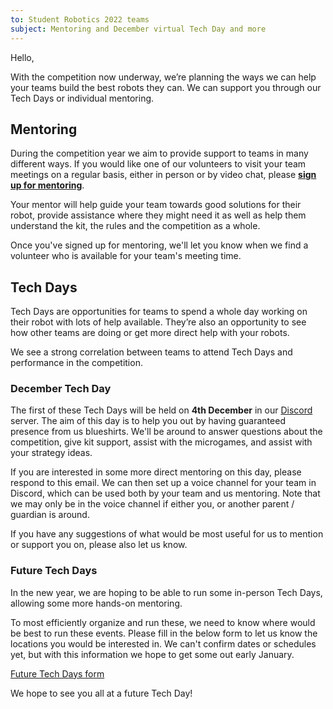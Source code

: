 ```yaml
---
to: Student Robotics 2022 teams
subject: Mentoring and December virtual Tech Day and more
---
```


Hello,

With the competition now underway, we’re planning the ways we can help your
teams build the best robots they can. We can support you through our Tech Days or individual mentoring.

## Mentoring

During the competition year we aim to provide support to teams in many different ways. If you would like one of our volunteers to visit your team meetings on a regular basis, either in person or by video chat, please **[sign up for mentoring](https://forms.gle/qqwQkdCfVBSum4w79)**.

Your mentor will help guide your team towards good solutions for their robot, provide assistance where they might need it as well as help them understand the kit, the rules and the competition as a whole.

Once you've signed up for mentoring, we'll let you know when we find a volunteer who is available for your team's meeting time.

## Tech Days

Tech Days are opportunities for teams to spend a whole day working on their
robot with lots of help available. They’re also an opportunity to see how other
teams are doing or get more direct help with your robots.

We see a strong correlation between teams to attend Tech Days and performance in the competition.

### December Tech Day

The first of these Tech Days will be held on **4th December** in our [Discord](https://studentrobotics.org/docs/team_admin/discord) server. The aim of this day is to help you out by having guaranteed presence from us blueshirts. We'll be around to answer questions about the competition, give kit support, assist with the microgames, and assist with your strategy ideas.

If you are interested in some more direct mentoring on this day, please respond to this email. We can then set up a voice channel for your team in Discord, which can be used both by your team and us mentoring. Note that we may only be in the voice channel if either you, or another parent / guardian is around.

If you have any suggestions of what would be most useful for us to mention or support you on, please also let us know.

### Future Tech Days

In the new year, we are hoping to be able to run some in-person Tech Days, allowing some more hands-on mentoring.

To most efficiently organize and run these, we need to know where would be best to run these events. Please fill in the below form to let us know the locations you would be interested in. We can't confirm dates or schedules yet, but with this information we hope to get some out early January.

[Future Tech Days form](https://forms.gle/ERruFMEvTWscubM87)

We hope to see you all at a future Tech Day!
